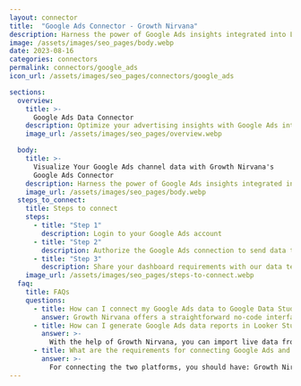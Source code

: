 ```yaml
---
layout: connector
title:  "Google Ads Connector - Growth Nirvana"
description: Harness the power of Google Ads insights integrated into Looker Studio for strategic advertising decisions.
image: /assets/images/seo_pages/body.webp
date: 2023-08-16
categories: connectors
permalink: connectors/google_ads
icon_url: /assets/images/seo_pages/connectors/google_ads

sections:
  overview:
    title: >-
      Google Ads Data Connector
    description: Optimize your advertising insights with Google Ads integration. Seamlessly merge ad data from Google Ads with Looker Studio's analytical capabilities, unlocking insights that power ad strategies, customer engagement, and campaign performance.
    image_url: /assets/images/seo_pages/overview.webp

  body:
    title: >-
      Visualize Your Google Ads channel data with Growth Nirvana's
      Google Ads Connector
    description: Harness the power of Google Ads insights integrated into Looker Studio for strategic advertising decisions.
    image_url: /assets/images/seo_pages/body.webp
  steps_to_connect:
    title: Steps to connect
    steps:
      - title: "Step 1"
        description: Login to your Google Ads account
      - title: "Step 2"
        description: Authorize the Google Ads connection to send data to Growth Nirvana
      - title: "Step 3"
        description: Share your dashboard requirements with our data team. We will build the report for you.
    image_url: /assets/images/seo_pages/steps-to-connect.webp
  faq:
    title: FAQs
    questions:
      - title: How can I connect my Google Ads data to Google Data Studio/Looker Studio?
        answer: Growth Nirvana offers a straightforward no-code interface to connect to Google Ads data sources.
      - title: How can I generate Google Ads data reports in Looker Studio?
        answer: >-
          With the help of Growth Nirvana, you can import live data from Google Ads into Looker Studio. These data can be viewed in charts, tables, and dashboards to generate branded reports that can be shared instantly.
      - title: What are the requirements for connecting Google Ads and Looker Studio?
        answer: >-
          For connecting the two platforms, you should have: Growth Nirvana Account and Google Ads Ads Account
---
```

